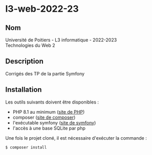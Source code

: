 # l3-web-2022-23

## Nom
Université de Poitiers - L3 informatique - 2022-2023  
Technologies du Web 2

## Description
Corrigés des TP de la partie Symfony


## Installation
Les outils suivants doivent être disponibles&nbsp;:

   * PHP 8.1 au minimum ([site de PHP](https://php.net))
   * composer ([site de composer](https://getcomposer.org))
   * l'exécutable symfony ([site de symfony](https://symfony.com))
   * l'accès à une base SQLite par php

Une fois le projet cloné, il est nécessaire d'exécuter la commande&nbsp;:  
```bash
$ composer install
```
